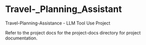 # Travel-_Planning_Assistant

Travel-Planning-Assistance - LLM Tool Use Project

Refer to the project docs for the project-docs directory for project documentation.